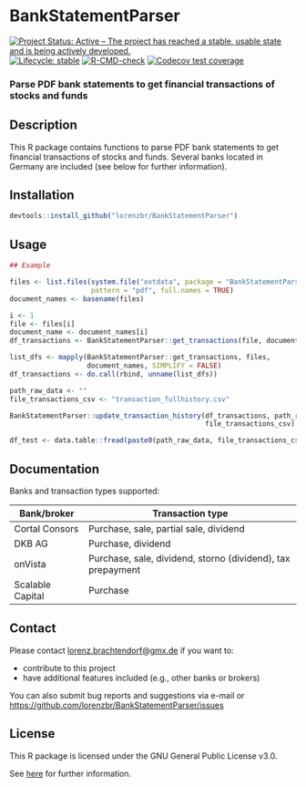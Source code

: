 # BankStatementParser

<!-- badges: start -->

[![Project Status: Active – The project has reached a stable, usable state and is being actively developed.](https://www.repostatus.org/badges/latest/active.svg)](https://www.repostatus.org/#active)
[![Lifecycle:
stable](https://img.shields.io/badge/lifecycle-stable-green.svg)](https://lifecycle.r-lib.org/articles/stages.html#stable-1)
[![R-CMD-check](https://github.com/lorenzbr/BankStatementParser/workflows/R-CMD-check/badge.svg)](https://github.com/lorenzbr/BankStatementParser/actions)
[![Codecov test coverage](https://codecov.io/gh/lorenzbr/BankStatementParser/branch/main/graph/badge.svg)](https://codecov.io/gh/lorenzbr/BankStatementParser?branch=main)
<!-- badges: end -->

### Parse PDF bank statements to get financial transactions of stocks and funds



## Description

This R package contains functions to parse PDF bank statements to get financial transactions of stocks and funds. Several banks located in Germany are included (see below for further information).


## Installation

```R
devtools::install_github("lorenzbr/BankStatementParser")
```

## Usage

```R
## Example

files <- list.files(system.file("extdata", package = "BankStatementParser"), 
                    pattern = "pdf", full.names = TRUE)
document_names <- basename(files)

i <- 1
file <- files[i]
document_name <- document_names[i]
df_transactions <- BankStatementParser::get_transactions(file, document_name)

list_dfs <- mapply(BankStatementParser::get_transactions, files, 
                   document_names, SIMPLIFY = FALSE)
df_transactions <- do.call(rbind, unname(list_dfs))

path_raw_data <- ""
file_transactions_csv <- "transaction_fullhistory.csv"

BankStatementParser::update_transaction_history(df_transactions, path_raw_data, 
                                                file_transactions_csv)

df_test <- data.table::fread(paste0(path_raw_data, file_transactions_csv))
```


## Documentation

Banks and transaction types supported:

| Bank/broker            | Transaction type      					|
|------------------------|--------------------------------------------------------------|
| Cortal Consors         | Purchase, sale, partial sale, dividend	     		|
| DKB AG                 | Purchase, dividend     					|
| onVista                | Purchase, sale, dividend, storno (dividend), tax prepayment	|
| Scalable Capital	 | Purchase							|


## Contact

Please contact <lorenz.brachtendorf@gmx.de> if you want to:
* contribute to this project
* have additional features included (e.g., other banks or brokers)

You can also submit bug reports and suggestions via e-mail or <https://github.com/lorenzbr/BankStatementParser/issues> 


## License

This R package is licensed under the GNU General Public License v3.0.

See [here](https://github.com/lorenzbr/BankStatementParser/blob/main/LICENSE) for further information.
